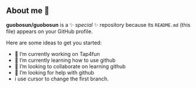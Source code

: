 ## About me 👋

**guobosun/guobosun** is a ✨ _special_ ✨ repository because its `README.md` (this file) appears on your GitHub profile.

Here are some ideas to get you started:

- 🔭 I’m currently working on Tap4fun
- 🌱 I’m currently learning how to use github
- 👯 I’m looking to collaborate on learning github
- 🤔 I’m looking for help with github
- i use cursor to change the first branch.